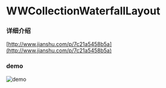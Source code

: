 # WWCollectionWaterfallLayout

### 详细介绍
[http://www.jianshu.com/p/7c21a5458b5a](http://www.jianshu.com/p/7c21a5458b5a)

### demo
![demo](https://github.com/Tidusww/WWCollectionWaterfallLayout/blob/master/demo.gif?raw=true)
